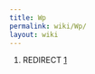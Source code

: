 ```yaml
---
title: Wp
permalink: wiki/Wp/
layout: wiki
---
```


1.  REDIRECT [1](http://trick.vanstaveren.us/wp)

